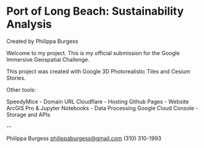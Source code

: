 # Port of Long Beach: Sustainability Analysis 

Created by Philippa Burgess 

Welcome to my project. This is my official submission for the Google Immersive Geospatial Challenge. 

This project was created with Google 3D Photorealistic Tiles and Cesium Stories.

Other tools:  

SpeedyMice - Domain URL 
Cloudflare - Hosting 
Github Pages - Website 
ArcGIS Pro & Jupyter Notebooks - Data Processing 
Google Cloud Console - Storage and APIs 

--

Philippa Burgess 
philippaburgess@gmail.com 
(310) 310-1993 
